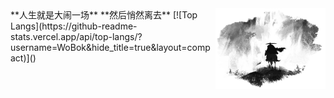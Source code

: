 <img align="right" hight=35% width=35% alt="BG" src="GitHub_Background.png" />
**人生就是大闹一场**
**然后悄然离去**
[![Top Langs](https://github-readme-stats.vercel.app/api/top-langs/?username=WoBok&hide_title=true&layout=compact)]()

